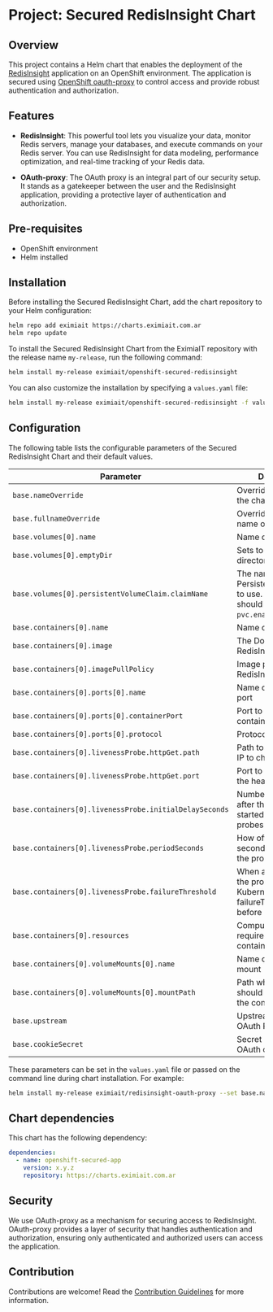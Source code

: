 # Project: Secured RedisInsight Chart 

## Overview
This project contains a Helm chart that enables the deployment of the
[RedisInsight](https://github.com/RedisInsight/RedisInsight) application on an OpenShift environment.
The application is secured using [OpenShift oauth-proxy](https://github.com/openshift/oauth-proxy) to control access and provide robust authentication and authorization. 

## Features
- **RedisInsight**: This powerful tool lets you visualize your data, monitor Redis servers, manage your databases, and execute commands on your Redis server. You can use RedisInsight for data modeling, performance optimization, and real-time tracking of your Redis data.

- **OAuth-proxy**: The OAuth proxy is an integral part of our security setup. It stands as a gatekeeper between the user and the RedisInsight application, providing a protective layer of authentication and authorization.

## Pre-requisites

- OpenShift environment
- Helm installed

## Installation

Before installing the Secured RedisInsight Chart, add the chart repository to your Helm configuration:

```sh
helm repo add eximiait https://charts.eximiait.com.ar
helm repo update
```

To install the Secured RedisInsight Chart from the EximiaIT repository with the release name `my-release`, run the following command:

```sh
helm install my-release eximiait/openshift-secured-redisinsight
```

You can also customize the installation by specifying a `values.yaml` file:

```sh
helm install my-release eximiait/openshift-secured-redisinsight -f values.yaml
```

## Configuration

The following table lists the configurable parameters of the Secured RedisInsight Chart and their default values.

| Parameter                                              | Description                                                                                                                             | Default                                          |
|--------------------------------------------------------|-----------------------------------------------------------------------------------------------------------------------------------------|--------------------------------------------------|
| `base.nameOverride`                                    | Overrides the name of the chart                                                                                                         | `"redisinsight"`                                 |
| `base.fullnameOverride`                                | Overrides the full name of the chart                                                                                                    | `"redisinsight"`                                 |
| `base.volumes[0].name`                                 | Name of the volume                                                                                                                      | `"db"`                                           |
| `base.volumes[0].emptyDir`                             | Sets to use an empty directory as volume                                                                                                | `{}`                                             |
| `base.volumes[0].persistentVolumeClaim.claimName`      | The name of PersistentVolumeClaim to use. If selected, you should set `pvc.enabled: true`. | `storage-claim`                                           |
| `base.containers[0].name`                              | Name of the container                                                                                                                   | `"app"`                                          |
| `base.containers[0].image`                             | The Docker image for RedisInsight                                                                                                       | `"redislabs/redisinsight:1.14.0"`                |
| `base.containers[0].imagePullPolicy`                   | Image pull policy for RedisInsight                                                                                                      | `"IfNotPresent"`                                 |
| `base.containers[0].ports[0].name`                     | Name of the exposed port                                                                                                                | `"http"`                                         |
| `base.containers[0].ports[0].containerPort`            | Port to expose on the container's IP address                                                                                            | `8001`                                           |
| `base.containers[0].ports[0].protocol`                 | Protocol for the port                                                                                                                   | `"TCP"`                                          |
| `base.containers[0].livenessProbe.httpGet.path`        | Path to access on the IP to check the health                                                                                            | `"/healthcheck/"`                                |
| `base.containers[0].livenessProbe.httpGet.port`        | Port to use to check the health                                                                                                         | `8001`                                           |
| `base.containers[0].livenessProbe.initialDelaySeconds` | Number of seconds after the container has started before liveness probes are initiated                                                  | `5`                                              |
| `base.containers[0].livenessProbe.periodSeconds`       | How often (in seconds) to perform the probe                                                                                             | `5`                                              |
| `base.containers[0].livenessProbe.failureThreshold`    | When a Pod starts and the probe fails, Kubernetes will try failureThreshold times before giving up                                      | `2`                                              |
| `base.containers[0].resources`                         | Compute resources required by the container                                                                                             | `{}`                                             |
| `base.containers[0].volumeMounts[0].name`              | Name of the volume mount                                                                                                                | `"db"`                                           |
| `base.containers[0].volumeMounts[0].mountPath`         | Path where the volume should be mounted in the container                                                                                | `"/db"`                                          |
| `base.upstream`                                        | Upstream URL for the OAuth Proxy                                                                                                        | `"http://localhost:8001"`                        |
| `base.cookieSecret`                                    | Secret used to encrypt OAuth cookies                                                                                                    | `"bA7kPuPzko-igWaLPhVDWVj_VhENVnVcHce6rYQwu_s="` |

These parameters can be set in the `values.yaml` file or passed on the command line during chart installation. For example:

```sh
helm install my-release eximiait/redisinsight-oauth-proxy --set base.nameOverride=myapp
```

## Chart dependencies

This chart has the following dependency:

```yaml
dependencies:
  - name: openshift-secured-app
    version: x.y.z
    repository: https://charts.eximiait.com.ar
```

## Security

We use OAuth-proxy as a mechanism for securing access to RedisInsight. OAuth-proxy provides a layer of security that handles authentication and authorization, ensuring only authenticated and authorized users can access the application.

## Contribution

Contributions are welcome! Read the [Contribution Guidelines](../CONTRIBUTING.md) for more information.

